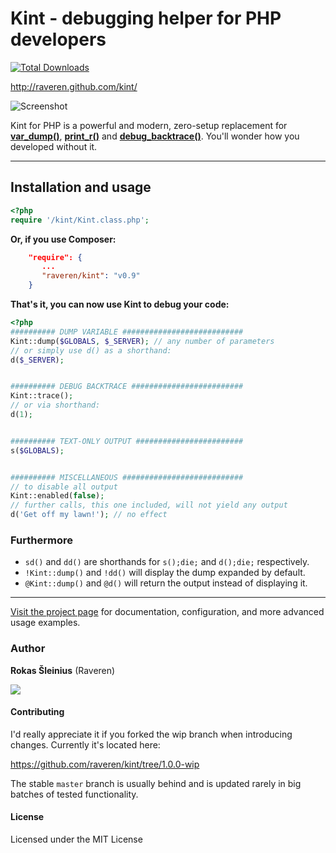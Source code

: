 # Kint - debugging helper for PHP developers

[![Total Downloads](https://poser.pugx.org/raveren/kint/downloads.png)](https://packagist.org/packages/raveren/kint)

http://raveren.github.com/kint/

![Screenshot](http://raveren.github.com/kint/img/preview.png)

Kint for PHP is a powerful and modern, zero-setup replacement for **[var_dump()](http://php.net/manual/en/function.var-dump.php)**, **[print_r()](http://php.net/manual/en/function.print-r.php)** and **[debug_backtrace()](http://php.net/manual/en/function.debug-backtrace.php)**. You'll wonder how you developed without it.


----


## Installation and usage
```php
<?php
require '/kint/Kint.class.php';
```

**Or, if you use Composer:**

```json
    "require": {
       ...
       "raveren/kint": "v0.9"
    }
```

**That's it, you can now use Kint to debug your code:**

```php
<?php
########## DUMP VARIABLE ###########################
Kint::dump($GLOBALS, $_SERVER); // any number of parameters
// or simply use d() as a shorthand:
d($_SERVER);


########## DEBUG BACKTRACE #########################
Kint::trace();
// or via shorthand:
d(1);


########## TEXT-ONLY OUTPUT ########################
s($GLOBALS);


########## MISCELLANEOUS ###########################
// to disable all output
Kint::enabled(false);
// further calls, this one included, will not yield any output
d('Get off my lawn!'); // no effect

```

### Furthermore

* `sd()` and `dd()` are shorthands for `s();die;` and `d();die;` respectively.
* `!Kint::dump()` and `!dd()` will display the dump expanded by default.
* `@Kint::dump()` and `@d()` will return the output instead of displaying it.

----


[Visit the project page](http://raveren.github.com/kint/) for documentation, configuration, and more advanced usage examples.

### Author

**Rokas Šleinius** (Raveren)

![](http://img199.yfrog.com/img199/4323/imageda.png)



#### Contributing

I'd really appreciate it if you forked the wip branch when introducing changes. Currently it's located here:

https://github.com/raveren/kint/tree/1.0.0-wip

The stable `master` branch is usually behind and is updated rarely in big batches of tested functionality.


#### License

Licensed under the MIT License
